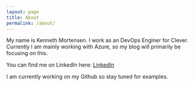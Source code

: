 ```yaml
---
layout: page
title: About
permalink: /about/
---
```


My name is Kenneth Mortensen. I work as an DevOps Enginer for Clever.
Currently I am mainly working with Azure, so my blog will primarily be focusing on this.

You can find me on LinkedIn here:
[LinkedIn](linkedin.com/in/kennethmortensendk/)

I am currently working on my Github so stay tuned for examples.
